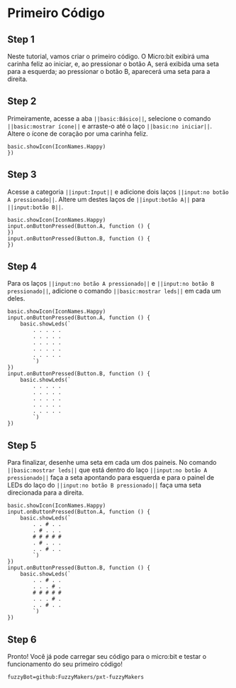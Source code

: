 # Primeiro Código

## Step 1
Neste tutorial, vamos criar o primeiro código. O Micro:bit exibirá uma carinha feliz
ao iniciar, e, ao pressionar o botão A, será exibida uma seta para a esquerda;
ao pressionar o botão B, aparecerá uma seta para a direita.

## Step 2
Primeiramente, acesse a aba ``||basic:Básico||``, selecione o comando 
``||basic:mostrar ícone||`` e arraste-o até o laço ``||basic:no iniciar||``.
Altere o ícone de coração por uma carinha feliz. 

```blocks
basic.showIcon(IconNames.Happy)
})
```

## Step 3
Acesse a categoria ``||input:Input||`` e adicione dois laços ``||input:no botão A pressionado||``.
Altere um destes laços de ``||input:botão A||`` para ``||input:botão B||``.

```blocks
basic.showIcon(IconNames.Happy)
input.onButtonPressed(Button.A, function () {
})
input.onButtonPressed(Button.B, function () {
})
```

## Step 4
Para os laços ``||input:no botão A pressionado||`` e ``||input:no botão B pressionado||``,
adicione o comando ``||basic:mostrar leds||`` em cada um deles.

```blocks
basic.showIcon(IconNames.Happy)
input.onButtonPressed(Button.A, function () {
    basic.showLeds(`
        . . . . .
        . . . . .
        . . . . .
        . . . . .
        . . . . .
        `)
})
input.onButtonPressed(Button.B, function () {
    basic.showLeds(`
        . . . . .
        . . . . .
        . . . . .
        . . . . .
        . . . . .
        `)
})
```

## Step 5
Para finalizar, desenhe uma seta em cada um dos paineis. No comando ``||basic:mostrar leds||``
que está dentro do laço ``||input:no botão A pressionado||`` faça a seta apontando para esquerda
e para o painel de LEDs do laço do ``||input:no botão B pressionado||`` faça uma seta direcionada 
para a direita. 

```blocks
basic.showIcon(IconNames.Happy)
input.onButtonPressed(Button.A, function () {
    basic.showLeds(`
        . . # . .
        . # . . .
        # # # # #
        . # . . .
        . . # . .
        `)
})
input.onButtonPressed(Button.B, function () {
    basic.showLeds(`
        . . # . .
        . . . # .
        # # # # #
        . . . # .
        . . # . .
        `)
})
```

## Step 6
Pronto! Você já pode carregar seu código para o micro:bit e testar o funcionamento do seu primeiro código!

```package
fuzzyBot=github:FuzzyMakers/pxt-fuzzyMakers
```